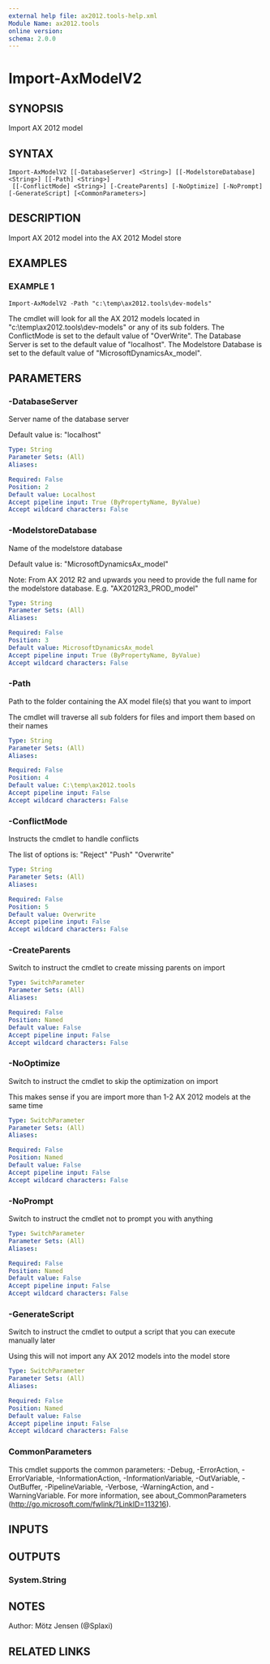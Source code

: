 ```yaml
---
external help file: ax2012.tools-help.xml
Module Name: ax2012.tools
online version:
schema: 2.0.0
---
```


# Import-AxModelV2

## SYNOPSIS
Import AX 2012 model

## SYNTAX

```
Import-AxModelV2 [[-DatabaseServer] <String>] [[-ModelstoreDatabase] <String>] [[-Path] <String>]
 [[-ConflictMode] <String>] [-CreateParents] [-NoOptimize] [-NoPrompt] [-GenerateScript] [<CommonParameters>]
```

## DESCRIPTION
Import AX 2012 model into the AX 2012 Model store

## EXAMPLES

### EXAMPLE 1
```
Import-AxModelV2 -Path "c:\temp\ax2012.tools\dev-models"
```

The cmdlet will look for all the AX 2012 models located in "c:\temp\ax2012.tools\dev-models" or any of its sub folders.
The ConflictMode is set to the default value of "OverWrite".
The Database Server is set to the default value of "localhost".
The Modelstore Database is set to the default value of "MicrosoftDynamicsAx_model".

## PARAMETERS

### -DatabaseServer
Server name of the database server

Default value is: "localhost"

```yaml
Type: String
Parameter Sets: (All)
Aliases:

Required: False
Position: 2
Default value: Localhost
Accept pipeline input: True (ByPropertyName, ByValue)
Accept wildcard characters: False
```

### -ModelstoreDatabase
Name of the modelstore database

Default value is: "MicrosoftDynamicsAx_model"

Note: From AX 2012 R2 and upwards you need to provide the full name for the modelstore database.
E.g.
"AX2012R3_PROD_model"

```yaml
Type: String
Parameter Sets: (All)
Aliases:

Required: False
Position: 3
Default value: MicrosoftDynamicsAx_model
Accept pipeline input: True (ByPropertyName, ByValue)
Accept wildcard characters: False
```

### -Path
Path to the folder containing the AX model file(s) that you want to import

The cmdlet will traverse all sub folders for files and import them based on their names

```yaml
Type: String
Parameter Sets: (All)
Aliases:

Required: False
Position: 4
Default value: C:\temp\ax2012.tools
Accept pipeline input: False
Accept wildcard characters: False
```

### -ConflictMode
Instructs the cmdlet to handle conflicts

The list of options is:
"Reject"
"Push"
"Overwrite"

```yaml
Type: String
Parameter Sets: (All)
Aliases:

Required: False
Position: 5
Default value: Overwrite
Accept pipeline input: False
Accept wildcard characters: False
```

### -CreateParents
Switch to instruct the cmdlet to create missing parents on import

```yaml
Type: SwitchParameter
Parameter Sets: (All)
Aliases:

Required: False
Position: Named
Default value: False
Accept pipeline input: False
Accept wildcard characters: False
```

### -NoOptimize
Switch to instruct the cmdlet to skip the optimization on import

This makes sense if you are import more than 1-2 AX 2012 models at the same time

```yaml
Type: SwitchParameter
Parameter Sets: (All)
Aliases:

Required: False
Position: Named
Default value: False
Accept pipeline input: False
Accept wildcard characters: False
```

### -NoPrompt
Switch to instruct the cmdlet not to prompt you with anything

```yaml
Type: SwitchParameter
Parameter Sets: (All)
Aliases:

Required: False
Position: Named
Default value: False
Accept pipeline input: False
Accept wildcard characters: False
```

### -GenerateScript
Switch to instruct the cmdlet to output a script that you can execute manually later

Using this will not import any AX 2012 models into the model store

```yaml
Type: SwitchParameter
Parameter Sets: (All)
Aliases:

Required: False
Position: Named
Default value: False
Accept pipeline input: False
Accept wildcard characters: False
```

### CommonParameters
This cmdlet supports the common parameters: -Debug, -ErrorAction, -ErrorVariable, -InformationAction, -InformationVariable, -OutVariable, -OutBuffer, -PipelineVariable, -Verbose, -WarningAction, and -WarningVariable.
For more information, see about_CommonParameters (http://go.microsoft.com/fwlink/?LinkID=113216).

## INPUTS

## OUTPUTS

### System.String
## NOTES
Author: Mötz Jensen (@Splaxi)

## RELATED LINKS

